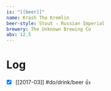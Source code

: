 ```yaml
---
is: "[[beer]]"
name: Krash The Kremlin
beer-style: Stout - Russian Imperial
brewery: The Unknown Brewing Co
abv: 12.5
---
```

# Log
- [x] [[2017-03]] #do/drink/beer 👍
